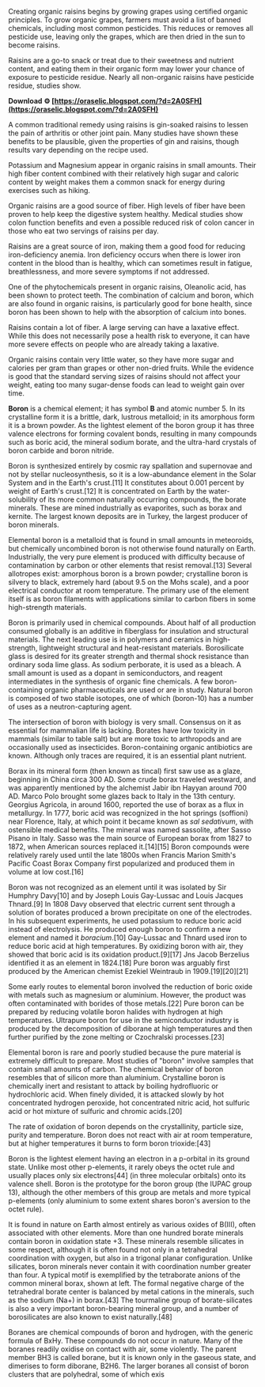 Creating organic raisins begins by growing grapes using certified organic principles. To grow organic grapes, farmers must avoid a list of banned chemicals, including most common pesticides. This reduces or removes all pesticide use, leaving only the grapes, which are then dried in the sun to become raisins.
 
Raisins are a go-to snack or treat due to their sweetness and nutrient content, and eating them in their organic form may lower your chance of exposure to pesticide residue. Nearly all non-organic raisins have pesticide residue, studies show.
 
**Download ⚙ [https://oraselic.blogspot.com/?d=2A0SFH](https://oraselic.blogspot.com/?d=2A0SFH)**


 
A common traditional remedy using raisins is gin-soaked raisins to lessen the pain of arthritis or other joint pain. Many studies have shown these benefits to be plausible, given the properties of gin and raisins, though results vary depending on the recipe used.
 
Potassium and Magnesium appear in organic raisins in small amounts. Their high fiber content combined with their relatively high sugar and caloric content by weight makes them a common snack for energy during exercises such as hiking.
 
Organic raisins are a good source of fiber. High levels of fiber have been proven to help keep the digestive system healthy. Medical studies show colon function benefits and even a possible reduced risk of colon cancer in those who eat two servings of raisins per day.
 
Raisins are a great source of iron, making them a good food for reducing iron-deficiency anemia. Iron deficiency occurs when there is lower iron content in the blood than is healthy, which can sometimes result in fatigue, breathlessness, and more severe symptoms if not addressed.

One of the phytochemicals present in organic raisins, Oleanolic acid, has been shown to protect teeth. The combination of calcium and boron, which are also found in organic raisins, is particularly good for bone health, since boron has been shown to help with the absorption of calcium into bones.
 
Raisins contain a lot of fiber. A large serving can have a laxative effect. While this does not necessarily pose a health risk to everyone, it can have more severe effects on people who are already taking a laxative.
 
Organic raisins contain very little water, so they have more sugar and calories per gram than grapes or other non-dried fruits. While the evidence is good that the standard serving sizes of raisins should not affect your weight, eating too many sugar-dense foods can lead to weight gain over time.
 
**Boron** is a chemical element; it has symbol **B** and atomic number 5. In its crystalline form it is a brittle, dark, lustrous metalloid; in its amorphous form it is a brown powder. As the lightest element of the boron group it has three valence electrons for forming covalent bonds, resulting in many compounds such as boric acid, the mineral sodium borate, and the ultra-hard crystals of boron carbide and boron nitride.
 
Boron is synthesized entirely by cosmic ray spallation and supernovae and not by stellar nucleosynthesis, so it is a low-abundance element in the Solar System and in the Earth's crust.[11] It constitutes about 0.001 percent by weight of Earth's crust.[12] It is concentrated on Earth by the water-solubility of its more common naturally occurring compounds, the borate minerals. These are mined industrially as evaporites, such as borax and kernite. The largest known deposits are in Turkey, the largest producer of boron minerals.
 
Elemental boron is a metalloid that is found in small amounts in meteoroids, but chemically uncombined boron is not otherwise found naturally on Earth. Industrially, the very pure element is produced with difficulty because of contamination by carbon or other elements that resist removal.[13] Several allotropes exist: amorphous boron is a brown powder; crystalline boron is silvery to black, extremely hard (about 9.5 on the Mohs scale), and a poor electrical conductor at room temperature. The primary use of the element itself is as boron filaments with applications similar to carbon fibers in some high-strength materials.
 
Boron is primarily used in chemical compounds. About half of all production consumed globally is an additive in fiberglass for insulation and structural materials. The next leading use is in polymers and ceramics in high-strength, lightweight structural and heat-resistant materials. Borosilicate glass is desired for its greater strength and thermal shock resistance than ordinary soda lime glass. As sodium perborate, it is used as a bleach. A small amount is used as a dopant in semiconductors, and reagent intermediates in the synthesis of organic fine chemicals. A few boron-containing organic pharmaceuticals are used or are in study. Natural boron is composed of two stable isotopes, one of which (boron-10) has a number of uses as a neutron-capturing agent.
 
The intersection of boron with biology is very small. Consensus on it as essential for mammalian life is lacking. Borates have low toxicity in mammals (similar to table salt) but are more toxic to arthropods and are occasionally used as insecticides. Boron-containing organic antibiotics are known. Although only traces are required, it is an essential plant nutrient.
 
Borax in its mineral form (then known as tincal) first saw use as a glaze, beginning in China circa 300 AD. Some crude borax traveled westward, and was apparently mentioned by the alchemist Jabir ibn Hayyan around 700 AD. Marco Polo brought some glazes back to Italy in the 13th century. Georgius Agricola, in around 1600, reported the use of borax as a flux in metallurgy. In 1777, boric acid was recognized in the hot springs (soffioni) near Florence, Italy, at which point it became known as *sal sedativum*, with ostensible medical benefits. The mineral was named sassolite, after Sasso Pisano in Italy. Sasso was the main source of European borax from 1827 to 1872, when American sources replaced it.[14][15] Boron compounds were relatively rarely used until the late 1800s when Francis Marion Smith's Pacific Coast Borax Company first popularized and produced them in volume at low cost.[16]
 
Boron was not recognized as an element until it was isolated by Sir Humphry Davy[10] and by Joseph Louis Gay-Lussac and Louis Jacques Thnard.[9] In 1808 Davy observed that electric current sent through a solution of borates produced a brown precipitate on one of the electrodes. In his subsequent experiments, he used potassium to reduce boric acid instead of electrolysis. He produced enough boron to confirm a new element and named it *boracium*.[10] Gay-Lussac and Thnard used iron to reduce boric acid at high temperatures. By oxidizing boron with air, they showed that boric acid is its oxidation product.[9][17] Jns Jacob Berzelius identified it as an element in 1824.[18] Pure boron was arguably first produced by the American chemist Ezekiel Weintraub in 1909.[19][20][21]
 
Some early routes to elemental boron involved the reduction of boric oxide with metals such as magnesium or aluminium. However, the product was often contaminated with borides of those metals.[22] Pure boron can be prepared by reducing volatile boron halides with hydrogen at high temperatures. Ultrapure boron for use in the semiconductor industry is produced by the decomposition of diborane at high temperatures and then further purified by the zone melting or Czochralski processes.[23]
 
Elemental boron is rare and poorly studied because the pure material is extremely difficult to prepare. Most studies of "boron" involve samples that contain small amounts of carbon. The chemical behavior of boron resembles that of silicon more than aluminium. Crystalline boron is chemically inert and resistant to attack by boiling hydrofluoric or hydrochloric acid. When finely divided, it is attacked slowly by hot concentrated hydrogen peroxide, hot concentrated nitric acid, hot sulfuric acid or hot mixture of sulfuric and chromic acids.[20]
 
The rate of oxidation of boron depends on the crystallinity, particle size, purity and temperature. Boron does not react with air at room temperature, but at higher temperatures it burns to form boron trioxide:[43]
 
Boron is the lightest element having an electron in a p-orbital in its ground state. Unlike most other p-elements, it rarely obeys the octet rule and usually places only six electrons[44] (in three molecular orbitals) onto its valence shell. Boron is the prototype for the boron group (the IUPAC group 13), although the other members of this group are metals and more typical p-elements (only aluminium to some extent shares boron's aversion to the octet rule).
 
It is found in nature on Earth almost entirely as various oxides of B(III), often associated with other elements. More than one hundred borate minerals contain boron in oxidation state +3. These minerals resemble silicates in some respect, although it is often found not only in a tetrahedral coordination with oxygen, but also in a trigonal planar configuration. Unlike silicates, boron minerals never contain it with coordination number greater than four. A typical motif is exemplified by the tetraborate anions of the common mineral borax, shown at left. The formal negative charge of the tetrahedral borate center is balanced by metal cations in the minerals, such as the sodium (Na+) in borax.[43] The tourmaline group of borate-silicates is also a very important boron-bearing mineral group, and a number of borosilicates are also known to exist naturally.[48]
 
Boranes are chemical compounds of boron and hydrogen, with the generic formula of BxHy. These compounds do not occur in nature. Many of the boranes readily oxidise on contact with air, some violently. The parent member BH3 is called borane, but it is known only in the gaseous state, and dimerises to form diborane, B2H6. The larger boranes all consist of boron clusters that are polyhedral, some of which exis